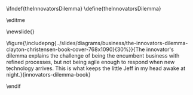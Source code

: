 \ifndef{theInnovatorsDilemma}
\define{theInnovatorsDilemma}

\editme

\newslide{}

\figure{\includepng{../slides/diagrams/business/the-innovators-dilemma-clayton-christensen-book-cover-768x1090}{30%}}{The innovator's dilemma explains the challenge of being the encumbent business with refined processes, but not being agile enough to respond when new technology arrives. This is what keeps the little Jeff in my head awake at night.}{innovators-dilemma-book}

\endif
